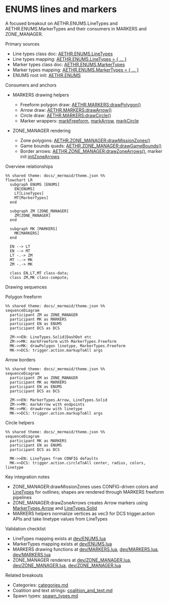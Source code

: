 # ENUMS lines and markers

A focused breakout on AETHR.ENUMS.LineTypes and AETHR.ENUMS.MarkerTypes and their consumers in MARKERS and ZONE_MANAGER.

Primary sources

- Line types class doc: [AETHR.ENUMS.LineTypes](../../dev/ENUMS.lua:137)
- Line types mapping: [AETHR.ENUMS.LineTypes = { ... }](../../dev/ENUMS.lua:452)
- Marker types class doc: [AETHR.ENUMS.MarkerTypes](../../dev/ENUMS.lua:146)
- Marker types mapping: [AETHR.ENUMS.MarkerTypes = { ... }](../../dev/ENUMS.lua:461)
- ENUMS root init: [AETHR.ENUMS](../../dev/ENUMS.lua:337)

Consumers and anchors

- MARKERS drawing helpers
  - Freeform polygon draw: [AETHR.MARKERS:drawPolygon()](../../dev/MARKERS.lua:85)
  - Arrow draw: [AETHR.MARKERS:drawArrow()](../../dev/MARKERS.lua:176)
  - Circle draw: [AETHR.MARKERS:drawCircle()](../../dev/MARKERS.lua:269)
  - Marker wrappers: [markFreeform](../../dev/MARKERS.lua:43), [markArrow](../../dev/MARKERS.lua:138), [markCircle](../../dev/MARKERS.lua:229)

- ZONE_MANAGER rendering
  - Zone polygons: [AETHR.ZONE_MANAGER:drawMissionZones()](../../dev/ZONE_MANAGER.lua:980)
  - Game bounds quads: [AETHR.ZONE_MANAGER:drawGameBounds()](../../dev/ZONE_MANAGER.lua:929)
  - Border arrows: [AETHR.ZONE_MANAGER:drawZoneArrows()](../../dev/ZONE_MANAGER.lua:1025), marker init [initZoneArrows](../../dev/ZONE_MANAGER.lua:1075)

Overview relationships

```mermaid
%% shared theme: docs/_mermaid/theme.json %%
flowchart LR
  subgraph ENUMS [ENUMS]
    EN[ENUMS]
    LT[LineTypes]
    MT[MarkerTypes]
  end

  subgraph ZM [ZONE_MANAGER]
    ZM[ZONE_MANAGER]
  end

  subgraph MK [MARKERS]
    MK[MARKERS]
  end

  EN --> LT
  EN --> MT
  LT -.-> ZM
  MT -.-> MK
  ZM -.-> MK

  class EN,LT,MT class-data;
  class ZM,MK class-compute;
```

Drawing sequences

Polygon freeform

```mermaid
%% shared theme: docs/_mermaid/theme.json %%
sequenceDiagram
  participant ZM as ZONE_MANAGER
  participant MK as MARKERS
  participant EN as ENUMS
  participant DCS as DCS

  ZM->>EN: LineTypes.Solid|DashDot etc
  ZM->>MK: markFreeform with MarkerTypes.Freeform
  MK->>MK: drawPolygon linetype, MarkerTypes.Freeform
  MK->>DCS: trigger.action.markupToAll args
```

Arrow borders

```mermaid
%% shared theme: docs/_mermaid/theme.json %%
sequenceDiagram
  participant ZM as ZONE_MANAGER
  participant MK as MARKERS
  participant EN as ENUMS
  participant DCS as DCS

  ZM->>EN: MarkerTypes.Arrow, LineTypes.Solid
  ZM->>MK: markArrow with endpoints
  MK->>MK: drawArrow with linetype
  MK->>DCS: trigger.action.markupToAll args
```

Circle helpers

```mermaid
%% shared theme: docs/_mermaid/theme.json %%
sequenceDiagram
  participant MK as MARKERS
  participant EN as ENUMS
  participant DCS as DCS

  MK->>EN: LineTypes from CONFIG defaults
  MK->>DCS: trigger.action.circleToAll center, radius, colors, linetype
```

Key integration notes

- ZONE_MANAGER:drawMissionZones uses CONFIG-driven colors and [LineTypes](../../dev/ENUMS.lua:452) for outlines; shapes are rendered through MARKERS freeform pipelines
- ZONE_MANAGER:drawZoneArrows creates Arrow markers using [MarkerTypes.Arrow](../../dev/ENUMS.lua:461) and [LineTypes.Solid](../../dev/ENUMS.lua:452)
- MARKERS helpers normalize vertices as vec3 for DCS trigger.action APIs and take linetype values from LineTypes

Validation checklist

- LineTypes mapping exists at [dev/ENUMS.lua](../../dev/ENUMS.lua:452)
- MarkerTypes mapping exists at [dev/ENUMS.lua](../../dev/ENUMS.lua:461)
- MARKERS drawing functions at [dev/MARKERS.lua](../../dev/MARKERS.lua:85), [dev/MARKERS.lua](../../dev/MARKERS.lua:176), [dev/MARKERS.lua](../../dev/MARKERS.lua:269)
- ZONE_MANAGER renderers at [dev/ZONE_MANAGER.lua](../../dev/ZONE_MANAGER.lua:929), [dev/ZONE_MANAGER.lua](../../dev/ZONE_MANAGER.lua:980), [dev/ZONE_MANAGER.lua](../../dev/ZONE_MANAGER.lua:1025)

Related breakouts

- Categories: [categories.md](./categories.md)
- Coalition and text strings: [coalition_and_text.md](./coalition_and_text.md)
- Spawn types: [spawn_types.md](./spawn_types.md)